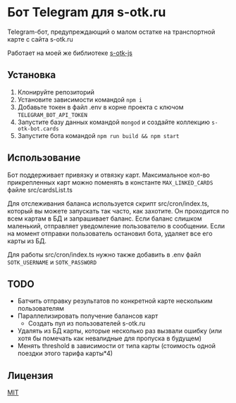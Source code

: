 # Бот Telegram для s-otk.ru 

Telegram-бот, предупреждающий о малом остатке на транспортной карте с сайта s-otk.ru

Работает на моей же библиотеке [s-otk-js](https://github.com/VityaSchel/s-otk-js)

## Установка

1. Клонируйте репозиторий
2. Установите зависимости командой `npm i`
3. Добавьте токен в файл .env в корне проекта с ключом `TELEGRAM_BOT_API_TOKEN`
4. Запустите базу данных командой `mongod` и создайте коллекцию `s-otk-bot.cards`
5. Запустите бота командой `npm run build && npm start`

## Использование

Бот поддерживает привязку и отвязку карт. Максимальное кол-во прикрепленных карт можно поменять в константе `MAX_LINKED_CARDS` файле src/cardsList.ts

Для отслеживания баланса используется скрипт src/cron/index.ts, который вы можете запускать так часто, как захотите. Он проходится по всем картам в БД и запрашивает баланс. Если баланс слишком маленький, отправляет уведомление пользователю в сообщении. Если на момент отправки пользователь остановил бота, удаляет все его карты из БД.

Для работы src/cron/index.ts нужно также добавить в .env файл `SOTK_USERNAME` и `SOTK_PASSWORD`

## TODO

- Батчить отправку результатов по конкретной карте нескольким пользователям
- Параллелизировать получение балансов карт
  - Создать пул из пользователей s-otk.ru
- Удалять из БД карты, которые несколько раз вызвали ошибку (или хотя бы помечать как невалидные для пропуска в будущем)
- Менять threshold в зависимости от типа карты (стоимость одной поездки этого тарифа карты*4)

## Лицензия

[MIT](./LICENSE.md)
 